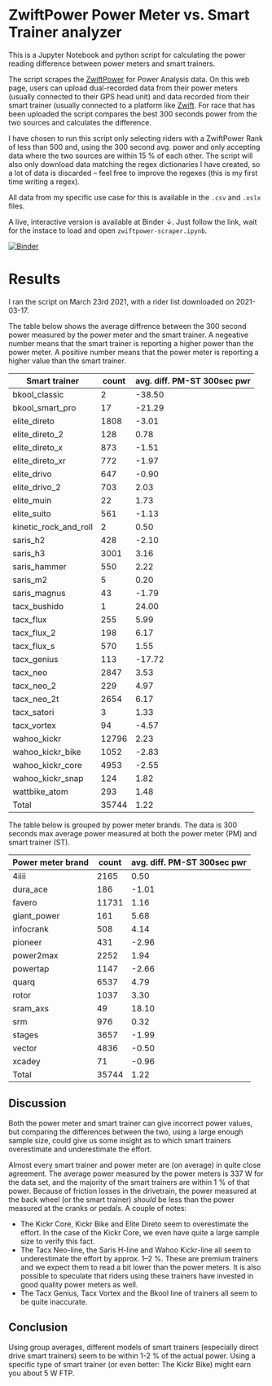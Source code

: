 # ZwiftPower Power Meter vs. Smart Trainer analyzer

This is a Jupyter Notebook and python script for calculating the power reading difference between power meters and smart trainers. 

The script scrapes the [ZwiftPower](https://zwiftpower.com) for Power Analysis data. On this web page, users can upload dual-recorded data from their power meters (usually connected to their GPS head unit) and data recorded from their smart trainer (usually connected to a platform like [Zwift](https://zwift.com). For race that has been uploaded the script compares the best 300 seconds power from the two sources and calculates the difference.

I have chosen to run this script only selecting riders with a ZwiftPower Rank of less than 500 and, using the 300 second avg. power and only accepting data where the two sources are within 15 % of each other. The script will also only download data matching the regex dictionaries I have created, so a lot of data is discarded – feel free to improve the regexes (this is my first time writing a regex).

All data from my specific use case for this is available in the `.csv` and `.xslx` files. 

A live, interactive version is available at Binder ↓. Just follow the link, wait for the instace to load and open `zwiftpower-scraper.ipynb`.  

[![Binder](https://mybinder.org/badge_logo.svg)](https://mybinder.org/v2/gh/stalegjelsten/zwiftpower-power-data-analyzer/main)


# Results

I ran the script on March 23rd 2021, with a rider list downloaded on 2021-03-17. 

The table below shows the average diffrence between the 300 second power measured by the power meter and the smart trainer. A negeative number means that the smart trainer is reporting a higher power than the power meter. A positive number means that the power meter is reporting a higher value than the smart trainer. 

|     Smart trainer     | count | avg. diff. PM-ST 300sec pwr |
|-----------------------|-------|-----------------------------|
| bkool_classic         |     2 |                      -38.50 |
| bkool_smart_pro       |    17 |                      -21.29 |
| elite_direto          |  1808 |                       -3.01 |
| elite_direto_2        |   128 |                        0.78 |
| elite_direto_x        |   873 |                       -1.51 |
| elite_direto_xr       |   772 |                       -1.97 |
| elite_drivo           |   647 |                       -0.90 |
| elite_drivo_2         |   703 |                        2.03 |
| elite_muin            |    22 |                        1.73 |
| elite_suito           |   561 |                       -1.13 |
| kinetic_rock_and_roll |     2 |                        0.50 |
| saris_h2              |   428 |                       -2.10 |
| saris_h3              |  3001 |                        3.16 |
| saris_hammer          |   550 |                        2.22 |
| saris_m2              |     5 |                        0.20 |
| saris_magnus          |    43 |                       -1.79 |
| tacx_bushido          |     1 |                       24.00 |
| tacx_flux             |   255 |                        5.99 |
| tacx_flux_2           |   198 |                        6.17 |
| tacx_flux_s           |   570 |                        1.55 |
| tacx_genius           |   113 |                      -17.72 |
| tacx_neo              |  2847 |                        3.53 |
| tacx_neo_2            |   229 |                        4.97 |
| tacx_neo_2t           |  2654 |                        6.17 |
| tacx_satori           |     3 |                        1.33 |
| tacx_vortex           |    94 |                       -4.57 |
| wahoo_kickr           | 12796 |                        2.23 |
| wahoo_kickr_bike      |  1052 |                       -2.83 |
| wahoo_kickr_core      |  4953 |                       -2.55 |
| wahoo_kickr_snap      |   124 |                        1.82 |
| wattbike_atom         |   293 |                        1.48 |
| Total	                | 35744 |                        1.22 |

The table below is grouped by power meter brands. The data is 300 seconds max average power measured at both the power meter (PM) and smart trainer (ST). 


| Power meter brand | count | avg. diff. PM-ST 300sec pwr |
|-------------------|-------|-----------------------------|
| 4iiii             |  2165 |                        0.50 |
| dura_ace          |   186 |                       -1.01 |
| favero            | 11731 |                        1.16 |
| giant_power       |   161 |                        5.68 |
| infocrank         |   508 |                        4.14 |
| pioneer           |   431 |                       -2.96 |
| power2max         |  2252 |                        1.94 |
| powertap          |  1147 |                       -2.66 |
| quarq             |  6537 |                        4.79 |
| rotor             |  1037 |                        3.30 |
| sram_axs          |    49 |                       18.10 |
| srm               |   976 |                        0.32 |
| stages            |  3657 |                       -1.99 |
| vector            |  4836 |                       -0.50 |
| xcadey            |    71 |                       -0.96 |
| Total             | 35744 |                        1.22 |


## Discussion


Both the power meter and smart trainer can give incorrect power values, but comparing the differences between the two, using a large enough sample size, could give us some insight as to which smart trainers overestimate and underestimate the effort.

Almost every smart trainer and power meter are (on average) in quite close agreement. The average power measured by the power meters is 337 W for the data set, and the majority of the smart trainers are within 1 % of that power. 
Because of friction losses in the drivetrain, the power measured at the back wheel (or the smart trainer) *should* be less than the power measured at the cranks or pedals. A couple of notes:

- The Kickr Core, Kickr Bike and Elite Direto seem to overestimate the effort. In the case of the Kickr Core, we even have quite a large sample size to verify this fact.
- The Tacx Neo-line, the Saris H-line and Wahoo Kickr-line all seem to underestimate the effort by approx. 1–2 %. These are premium trainers and we expect them to read a bit lower than the power meters. It is also possible to speculate that riders using these trainers have invested in good quality power meters as well.
- The Tacx Genius, Tacx Vortex and the Bkool line of trainers all seem to be quite inaccurate. 

## Conclusion

Using group averages, different models of smart trainers (especially direct drive smart trainers) seem to be within 1-2 % of the actual power. Using a specific type of smart trainer (or even better: The Kickr Bike) might earn you about 5 W FTP.
